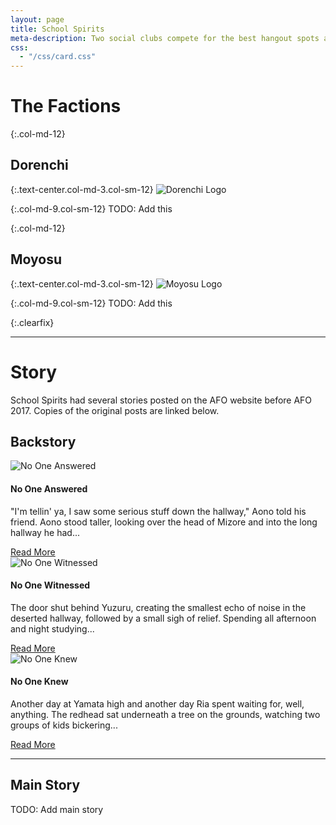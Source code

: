 ```yaml
---
layout: page
title: School Spirits
meta-description: Two social clubs compete for the best hangout spots at school. Little do they know the school is not all it appears to be.
css:
  - "/css/card.css"
---
```



# The Factions

{:.col-md-12}
## Dorenchi

{:.text-center.col-md-3.col-sm-12}
![Dorenchi Logo][dorenchi]

{:.col-md-9.col-sm-12}
TODO: Add this

{:.col-md-12}
## Moyosu

{:.text-center.col-md-3.col-sm-12}
![Moyosu Logo][moyosu]

{:.col-md-9.col-sm-12}
TODO: Add this

{:.clearfix}

---

# Story

School Spirits had several stories posted on the AFO website before AFO 2017. Copies of the original posts are linked below. 

## Backstory

<div class="row" >
  <div class="col-md-4 col-sm-12">
    <div class="card">
      <img class="card-img-top" src="http://statics.orlandia.talesoforlandia.com/past-orlandias/spirits/ghosts.png" alt="No One Answered">
      <div class="card-block">
        <h4 class="card-title">No One Answered</h4>
        <p class="card-subtitle">
          "I'm tellin' ya, I saw some serious stuff down the hallway," Aono told his friend. Aono stood taller, looking over the head of Mizore and into the long hallway he had...
        </p>
        <a href="no-one-answered" class="btn btn-primary card-link">Read More</a>
      </div>
    </div>
  </div>

  <div class="col-md-4 col-sm-12">
    <div class="card">
      <img class="card-img-top" src="http://statics.orlandia.talesoforlandia.com/past-orlandias/spirits/yuzuru-cropped.png" alt="No One Witnessed">
      <div class="card-block">
        <h4 class="card-title">No One Witnessed</h4>
        <p class="card-subtitle">
          The door shut behind Yuzuru, creating the smallest echo of noise in the deserted hallway, followed by a small sigh of relief. Spending all afternoon and night studying...
        </p>
        <a href="no-one-witnessed" class="btn btn-primary card-link">Read More</a>
      </div>
    </div>
  </div>

  <div class="col-md-4 col-sm-12">
    <div class="card">
      <img class="card-img-top" src="http://statics.orlandia.talesoforlandia.com/past-orlandias/spirits/possessed.png" alt="No One Knew">
      <div class="card-block">
        <h4 class="card-title">No One Knew</h4>
        <p class="card-subtitle">
          Another day at Yamata high and another day Ria spent waiting for, well, anything. The redhead sat underneath a tree on the grounds, watching two groups of kids bickering...
        </p>
        <a href="no-one-knew" class="btn btn-primary card-link">Read More</a>
      </div>
    </div>
  </div>
</div>

---

## Main Story

TODO: Add main story

[dorenchi]: http://statics.orlandia.talesoforlandia.com/past-orlandias/spirits/dorenchi.png
[moyosu]: http://statics.orlandia.talesoforlandia.com/past-orlandias/spirits/moyosu.png